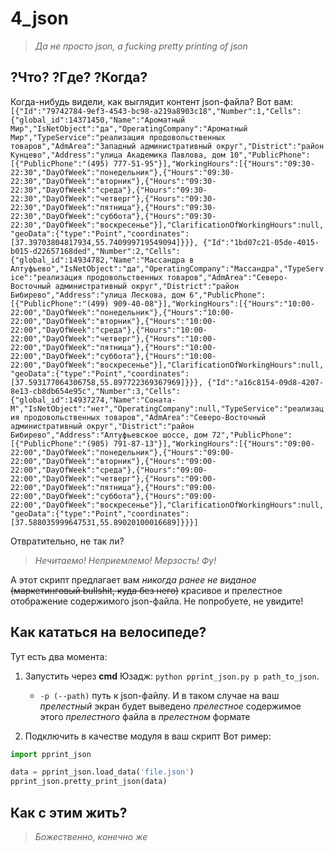 # 4_json
>*Да не просто json, а fucking pretty printing of json*

## ?Что? ?Где? ?Когда?
Когда-нибудь видели, как выглядит контент json-файла? Вот вам:
`[{"Id":"79742784-9ef3-4543-bc98-a219a8903c18","Number":1,"Cells":{"global_id":14371450,"Name":"Ароматный Мир","IsNetObject":"да","OperatingCompany":"Ароматный Мир","TypeService":"реализация продовольственных товаров","AdmArea":"Западный административный округ","District":"район Кунцево","Address":"улица Академика Павлова, дом 10","PublicPhone":[{"PublicPhone":"(495) 777-51-95"}],"WorkingHours":[{"Hours":"09:30-22:30","DayOfWeek":"понедельник"},{"Hours":"09:30-22:30","DayOfWeek":"вторник"},{"Hours":"09:30-22:30","DayOfWeek":"среда"},{"Hours":"09:30-22:30","DayOfWeek":"четверг"},{"Hours":"09:30-22:30","DayOfWeek":"пятница"},{"Hours":"09:30-22:30","DayOfWeek":"суббота"},{"Hours":"09:30-22:30","DayOfWeek":"воскресенье"}],"ClarificationOfWorkingHours":null,"geoData":{"type":"Point","coordinates":[37.39703804817934,55.740999719549094]}}}, {"Id":"1bd07c21-05de-4015-b015-d22657168ded","Number":2,"Cells":{"global_id":14934782,"Name":"Массандра в Алтуфьево","IsNetObject":"да","OperatingCompany":"Массандра","TypeService":"реализация продовольственных товаров","AdmArea":"Северо-Восточный административный округ","District":"район Бибирево","Address":"улица Лескова, дом 6","PublicPhone":[{"PublicPhone":"(499) 909-40-08"}],"WorkingHours":[{"Hours":"10:00-22:00","DayOfWeek":"понедельник"},{"Hours":"10:00-22:00","DayOfWeek":"вторник"},{"Hours":"10:00-22:00","DayOfWeek":"среда"},{"Hours":"10:00-22:00","DayOfWeek":"четверг"},{"Hours":"10:00-22:00","DayOfWeek":"пятница"},{"Hours":"10:00-22:00","DayOfWeek":"суббота"},{"Hours":"10:00-22:00","DayOfWeek":"воскресенье"}],"ClarificationOfWorkingHours":null,"geoData":{"type":"Point","coordinates":[37.593177064306758,55.897722369367969]}}}, {"Id":"a16c8154-09d8-4207-8e13-cb8db654e95c","Number":3,"Cells":{"global_id":14937274,"Name":"Соната-М","IsNetObject":"нет","OperatingCompany":null,"TypeService":"реализация продовольственных товаров","AdmArea":"Северо-Восточный административный округ","District":"район Бибирево","Address":"Алтуфьевское шоссе, дом 72","PublicPhone":[{"PublicPhone":"(905) 791-87-13"}],"WorkingHours":[{"Hours":"09:00-22:00","DayOfWeek":"понедельник"},{"Hours":"09:00-22:00","DayOfWeek":"вторник"},{"Hours":"09:00-22:00","DayOfWeek":"среда"},{"Hours":"09:00-22:00","DayOfWeek":"четверг"},{"Hours":"09:00-22:00","DayOfWeek":"пятница"},{"Hours":"09:00-22:00","DayOfWeek":"суббота"},{"Hours":"09:00-22:00","DayOfWeek":"воскресенье"}],"ClarificationOfWorkingHours":null,"geoData":{"type":"Point","coordinates":[37.588035999647531,55.89020100016689]}}}]`

Отвратительно, не так ли?
>*Нечитаемо!*
>*Неприемлемо!*
>*Мерзость! Фу!*

А этот скрипт предлагает вам *никогда ранее не виданое* ~~(маркетинговый bullshit, куда без него)~~ красивое и прелестное отображение содержимого json-файла.
Не попробуете, не увидите!

## Как кататься на велосипеде?
Тут есть два момента:

1. Запустить через **cmd**
	Юзадж: `python pprint_json.py p path_to_json`.
	- `-p (--path)` путь к json-файлу.
	И в таком случае на ваш *прелестный* экран будет выведено *прелестное* содержимое этого *прелестного* файла в *прелестном* формате

2. Подключить в качестве модуля в ваш скрипт
	Вот ример:
```python
import pprint_json

data = pprint_json.load_data('file.json')
pprint_json.pretty_print_json(data)
```
## Как с этим жить?
>*Божественно, конечно же*